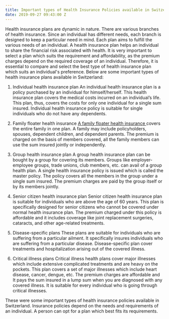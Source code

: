 ```yaml
---
title: Important types of Health Insurance Policies available in Switzerland
date: 2019-09-27 09:43:00 Z
---
```


Health insurance plans are dynamic in nature. There are various branches of health insurance. Since an individual has different needs, each branch is designed to keep a particular need in mind. Each plan aims to fulfill the various needs of an individual. A health insurance plan helps an individual to share the financial risk associated with health. It is very important to select a plan which suits the requirement and affordability, as the premium charges depend on the required coverage of an individual. Therefore, it is essential to compare and select the best type of health insurance plan which suits an individual's preference. Below are some important types of health insurance plans available in Switzerland:

1. Individual health insurance plan
An individual health insurance plan is a policy purchased by an individual for himself/herself. This health insurance plan covers the medical costs incurred on an individual’s life. This plan, thus, covers the costs for only one individual for a single sum insured. Individual health insurance policy is suitable for single individuals who do not have any dependents. 

2. Family floater health insurance 
[A family floater health insurance ](https://www.gute-krankenkasse.ch/gunstige-familien-versicherung/)covers the entire family in one plan. A family may include policyholders, spouses, dependent children, and dependent parents. The premium is charged on the basis of members covered, all the family members can use the sum insured jointly or independently.

3. Group health insurance plan
A group health insurance plan can be bought by a group for covering its members. Groups like employer-employee groups, trade unions, club members, etc. can avail of a group health plan. A single health insurance policy is issued which is called the master policy. The policy covers all the members in the group under a single sum insured. The premium charges are paid by the group itself or by its members jointly.

4. Senior citizen health insurance plan
Senior citizen health insurance plan is suitable for individuals who are above the age of 60 years. This plan is specifically designed for senior citizens who cannot be covered under normal health insurance plan. The premium charged under this policy is affordable and it includes coverage like joint replacement surgeries, cataracts, and other age-related treatments.
 
5. Disease-specific plans
These plans are suitable for individuals who are suffering from a particular ailment. It specifically insures individuals who are suffering from a particular disease. Disease-specific plan cover treatments and hospitalization arising out of the covered illness. 

6. Critical illness plans
Critical illness health plans cover major illnesses which include extensive complicated treatments and are heavy on the pockets. This plan covers a set of major illnesses which include heart disease, cancer, dengue, etc. The premium charges are affordable and It pays the sum insured in a lump sum when you are diagnosed with any covered illness. It is suitable for every individual who is going through critical illnesses. 

These were some important types of health insurance policies available in Switzerland. Insurance policies depend on the needs and requirements of an individual. A person can opt for a plan which best fits its requirements. 

